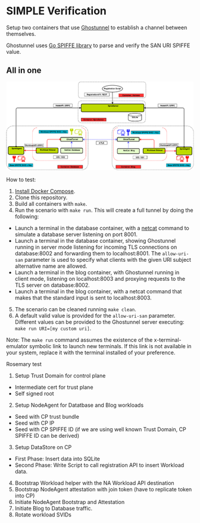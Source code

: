 # SIMPLE Verification 

Setup two containers that use [Ghostunnel](https://github.com/spiffe/ghostunnel) to establish a channel between 
themselves.

Ghostunnel uses [Go SPIFFE library](https://github.com/spiffe/go-spiffe) to parse and verify the SAN 
URI SPIFFE value.

## All in one
![GitHub Logo](rosemary_release.png)

How to test:

1. [Install Docker Compose](https://docs.docker.com/compose/install/).
2. Clone this repository.
3. Build all containers with `make`.
4. Run the scenario with `make run`. This will create a full tunnel by doing the following:
- Launch a terminal in the database container, with a [netcat](https://www.commandlinux.com/man-page/man1/nc.1.html) command to simulate a database server listening on port 8001.
- Launch a terminal in the database container, showing Ghostunnel running in server mode listening for incoming TLS connections on database:8002 and forwarding them to localhost:8001. The `allow-uri-san` parameter is used to specify what clients with the given URI subject alternative name are allowed.
- Launch a terminal in the blog container, with Ghostunnel running in client mode, listening on localhost:8003 and proxying requests to the TLS server on database:8002.
- Launch a terminal in the blog container, with a netcat command that makes that the standard input is sent to localhost:8003.
5. The scenario can be cleaned running `make clean`.
6. A default valid value is provided for the `allow-uri-san` parameter. Different values can be provided to the Ghostunnel server executing: `make run URI=[my custom uri]`.

Note: The `make run` command assumes the existence of the x-terminal-emulator symbolic link to launch new terminals. 
If this link is not available in your system, replace it with the terminal installed of your preference.


Rosemary test 

1. Setup Trust Domain for control plane
- Intermediate cert for trust plane
- Self signed root 
2. Setup NodeAgent for Datatbase and Blog workloads
- Seed with CP trust bundle
- Seed with CP IP 
- Seed with CP SPIFFE ID (if we are using well known Trust Domain, CP SPIFFE ID can be derived)
3. Setup DataStore on CP
- First Phase: Insert data into SQLite 
- Second Phase: Write Script to call registration API to insert Workload data. 
4. Bootstrap Workload helper with the NA Workload API destination 
5. Bootstrap NodeAgent attestation with join token (have to replicate token into CP)
6. Initiate NodeAgent Bootstrap and Attestation 
7. Initiate Blog to Database traffic.
8. Rotate workload SVIDs 


